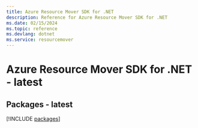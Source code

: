 ```yaml
---
title: Azure Resource Mover SDK for .NET
description: Reference for Azure Resource Mover SDK for .NET
ms.date: 02/15/2024
ms.topic: reference
ms.devlang: dotnet
ms.service: resourcemover
---
```

# Azure Resource Mover SDK for .NET - latest
## Packages - latest
[!INCLUDE [packages](resource-mover-index.md)]
